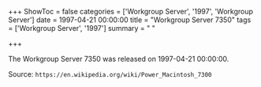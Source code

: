 +++
ShowToc = false
categories = ['Workgroup Server', '1997', 'Workgroup Server']
date = 1997-04-21 00:00:00
title = "Workgroup Server 7350"
tags = ['Workgroup Server', '1997']
summary = " "

+++

The Workgroup Server 7350 was released on 1997-04-21 00:00:00.

Source: `https://en.wikipedia.org/wiki/Power_Macintosh_7300`


